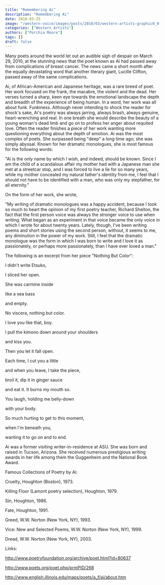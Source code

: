```yaml
---
title: "Remembering Ai"
description: "Remembering Ai"
date: 2010-03-25
image: "/western-voice/images/posts/2010/03/western-artists-graphic0_0.jpg"
categories: ["Western Artists"]
authors: ["Porchia Moore"]
tags: []
draft: false
---
```

Many poets around the world let out an audible sigh of despair on March 29, 2010, at the stunning news that the poet known as Ai had passed away from complications of breast cancer. The news came a short month after the equally devastating word that another literary giant, Lucille Clifton, passed away of the same complications.

Ai, of African-American and Japanese heritage, was a rare breed of poet. Her work focused on the frank, the macabre, the violent and the dead. Her verses turned a sharp, keen eye towards the emotional landscape the depth and breadth of the experience of being human. In a word, her work was all about funk. Funkiness. Although never intending to shock the reader for shock's sake, Ai's poetry was always jarring, always brash, always genuine, heart-wrenching and real. In one breath she would describe the beauty of a young woman's dead limb and go on to profess her anger about requited love. Often the reader finishes a piece of her work wanting more questioning everything about the depth of emotion. Ai was the most complex of poets. She surpassed being "deep" a long time ago; she was simply abyssal. Known for her dramatic monologues, she is most famous for the following words:

"Ai is the only name by which I wish, and indeed, should be known. Since I am the child of a scandalous affair my mother had with a Japanese man she met at a streetcar stop, and I was forced to live a lie for so many years, while my mother concealed my natural father's identity from me, I feel that I should not have to be identified with a man, who was only my stepfather, for all eternity."

On the form of her work, she wrote,

"My writing of dramatic monologues was a happy accident, because I took so much to heart the opinion of my first poetry teacher, Richard Shelton, the fact that the first person voice was always the stronger voice to use when writing. What began as an experiment in that voice became the only voice in which I wrote for about twenty years. Lately, though, I've been writing poems and short stories using the second person, without, it seems to me, any diminution in the power of my work. Still, I feel that the dramatic monologue was the form in which I was born to write and I love it as passionately, or perhaps more passionately, than I have ever loved a man."

The following is an excerpt from her piece "Nothing But Color":

I didn't write Etsuko,

I sliced her open.

She was carmine inside

like a sea bass

and empty.

No viscera, nothing but color.

I love you like that, boy.

I pull the kimono down around your shoulders

and kiss you.

Then you let it fall open.

Each time, I cut you a little

and when you leave, I take the piece,

broil it, dip it in ginger sauce

and eat it. It burns my mouth so.

You laugh, holding me belly-down

with your body.

So much hurting to get to this moment,

when I'm beneath you,

wanting it to go on and to end.

Ai was a former visiting writer-in-residence at ASU. She was born and raised in Tucson, Arizona. She received numerous prestigious writing awards in her life among them the Guggenheim and the National Book Award.

Famous Collections of Poetry by Ai:

Cruelty, Houghton (Boston), 1973.

Killing Floor (Lamont poetry selection), Houghton, 1979.

Sin, Houghton, 1986.

Fate, Houghton, 1991.

Greed, W.W. Norton (New York, NY), 1993.

Vice: New and Selected Poems, W.W. Norton (New York, NY), 1999.

Dread, W.W. Norton (New York, NY), 2003.

Links:

http://www.poetryfoundation.org/archive/poet.html?id=80637

http://www.poets.org/poet.php/prmPID/268

http://www.english.illinois.edu/maps/poets/a_f/ai/about.htm